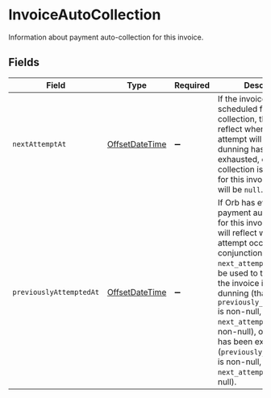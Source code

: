 # InvoiceAutoCollection

Information about payment auto-collection for this invoice.


## Fields

| Field                                                                                                                                                                                                                                                                                                                                                                                                                                 | Type                                                                                                                                                                                                                                                                                                                                                                                                                                  | Required                                                                                                                                                                                                                                                                                                                                                                                                                              | Description                                                                                                                                                                                                                                                                                                                                                                                                                           |
| ------------------------------------------------------------------------------------------------------------------------------------------------------------------------------------------------------------------------------------------------------------------------------------------------------------------------------------------------------------------------------------------------------------------------------------- | ------------------------------------------------------------------------------------------------------------------------------------------------------------------------------------------------------------------------------------------------------------------------------------------------------------------------------------------------------------------------------------------------------------------------------------- | ------------------------------------------------------------------------------------------------------------------------------------------------------------------------------------------------------------------------------------------------------------------------------------------------------------------------------------------------------------------------------------------------------------------------------------- | ------------------------------------------------------------------------------------------------------------------------------------------------------------------------------------------------------------------------------------------------------------------------------------------------------------------------------------------------------------------------------------------------------------------------------------- |
| `nextAttemptAt`                                                                                                                                                                                                                                                                                                                                                                                                                       | [OffsetDateTime](https://docs.oracle.com/javase/8/docs/api/java/time/OffsetDateTime.html)                                                                                                                                                                                                                                                                                                                                             | :heavy_minus_sign:                                                                                                                                                                                                                                                                                                                                                                                                                    | If the invoice is scheduled for auto-collection, this field will reflect when the next attempt will occur. If dunning has been exhausted, or auto-collection is not enabled for this invoice, this field will be `null`.                                                                                                                                                                                                              |
| `previouslyAttemptedAt`                                                                                                                                                                                                                                                                                                                                                                                                               | [OffsetDateTime](https://docs.oracle.com/javase/8/docs/api/java/time/OffsetDateTime.html)                                                                                                                                                                                                                                                                                                                                             | :heavy_minus_sign:                                                                                                                                                                                                                                                                                                                                                                                                                    | If Orb has ever attempted payment auto-collection for this invoice, this field will reflect when that attempt occurred. In conjunction with `next_attempt_at`, this can be used to tell whether the invoice is currently in dunning (that is, `previously_attempted_at` is non-null, and `next_attempt_time` is non-null), or if dunning has been exhausted (`previously_attempted_at` is non-null, but `next_attempt_time` is null). |